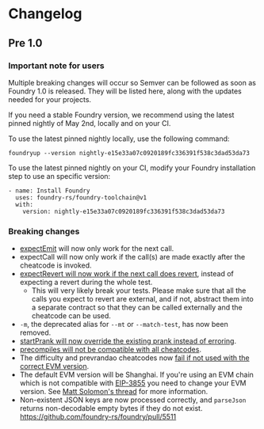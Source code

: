 # Changelog

## Pre 1.0

### Important note for users

Multiple breaking changes will occur so Semver can be followed as soon as Foundry 1.0 is released. They will be listed here, along with the updates needed for your projects.

If you need a stable Foundry version, we recommend using the latest pinned nightly of May 2nd, locally and on your CI.

To use the latest pinned nightly locally, use the following command:

```
foundryup --version nightly-e15e33a07c0920189fc336391f538c3dad53da73
````

To use the latest pinned nightly on your CI, modify your Foundry installation step to use an specific version:

```
- name: Install Foundry
  uses: foundry-rs/foundry-toolchain@v1
  with:
    version: nightly-e15e33a07c0920189fc336391f538c3dad53da73
```

### Breaking changes

- [expectEmit](https://github.com/foundry-rs/foundry/pull/4920) will now only work for the next call.
- expectCall will now only work if the call(s) are made exactly after the cheatcode is invoked.
- [expectRevert will now work if the next call does revert](https://github.com/foundry-rs/foundry/pull/4945), instead of expecting a revert during the whole test.
  - This will very likely break your tests. Please make sure that all the calls you expect to revert are external, and if not, abstract them into a separate contract so that they can be called externally and the cheatcode can be used.
- `-m`, the deprecated alias for `--mt` or `--match-test`, has now been removed.
- [startPrank will now override the existing prank instead of erroring](https://github.com/foundry-rs/foundry/pull/4826).
- [precompiles will not be compatible with all cheatcodes](https://github.com/foundry-rs/foundry/pull/4905).
- The difficulty and prevrandao cheatcodes now [fail if not used with the correct EVM version](https://github.com/foundry-rs/foundry/pull/4904).
- The default EVM version will be Shanghai. If you're using an EVM chain which is not compatible with [EIP-3855](https://eips.ethereum.org/EIPS/eip-3855) you need to change your EVM version. See [Matt Solomon's thread](https://x.com/msolomon44/status/1656411871635972096) for more information.
- Non-existent JSON keys are now processed correctly, and `parseJson` returns non-decodable empty bytes if they do not exist. https://github.com/foundry-rs/foundry/pull/5511
